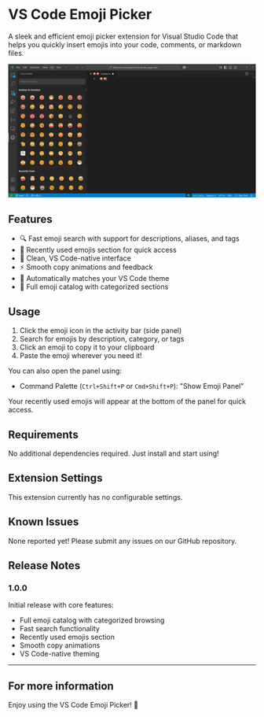 # VS Code Emoji Picker

A sleek and efficient emoji picker extension for Visual Studio Code that helps you quickly insert emojis into your code, comments, or markdown files.

![Screenshot](./media/screenshot.png)

## Features

- 🔍 Fast emoji search with support for descriptions, aliases, and tags
- 📝 Recently used emojis section for quick access
- 🎯 Clean, VS Code-native interface
- ⚡ Smooth copy animations and feedback
- 🎨 Automatically matches your VS Code theme
- 📱 Full emoji catalog with categorized sections

## Usage

1. Click the emoji icon in the activity bar (side panel)
2. Search for emojis by description, category, or tags
3. Click an emoji to copy it to your clipboard
4. Paste the emoji wherever you need it!

You can also open the panel using:
- Command Palette (`Ctrl+Shift+P` or `Cmd+Shift+P`): "Show Emoji Panel"

Your recently used emojis will appear at the bottom of the panel for quick access.

## Requirements

No additional dependencies required. Just install and start using! 

## Extension Settings

This extension currently has no configurable settings.

## Known Issues

None reported yet! Please submit any issues on our GitHub repository.

## Release Notes

### 1.0.0

Initial release with core features:
- Full emoji catalog with categorized browsing
- Fast search functionality
- Recently used emojis section
- Smooth copy animations
- VS Code-native theming

---

## For more information

Enjoy using the VS Code Emoji Picker! 🎯
